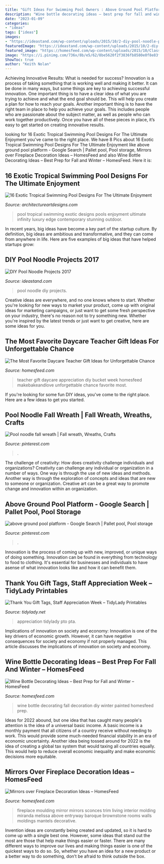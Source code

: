 ```yaml
---
title: "Gift Ideas For Swimming Pool Owners : Above Ground Pool Platform"
description: "Wine bottle decorating ideas – best prep for fall and winter – homesfeed"
date: "2023-01-09"
categories:
- "ideas"
tags: ["ideas"]
images:
- "https://ideastand.com/wp-content/uploads/2015/10/2-diy-pool-noodle-projects.jpg"
featuredImage: "https://ideastand.com/wp-content/uploads/2015/10/2-diy-pool-noodle-projects.jpg"
featured_image: "https://homesfeed.com/wp-content/uploads/2015/10/Classic-white-framed-mirror-over-classic-mantled-fireplace-in-white-beautiful-white-pendant-lamp-a-pair-of-small-white-wall-lamps-.jpg"
image: "https://i.pinimg.com/736x/8b/e5/62/8be5620f2f3836fb8580e0f8e83fc3f6.jpg"
ShowToc: true
author: "Keith Nolan"
---
```



Achieving Innovative Results: What is needed for success?
Innovation is a process of taking something that is working well and making it better. It can be done in many ways, but some things are key to achieving successful innovation. One important thing is to have a clear idea of what you are trying to achieve and what the end goal should be. This will help you create a plan for how to reach your goals. Another important thing is to have the right team in place to help you achieve your goals. This includes people who are passionate about the subject matter, as well as people who can work together productively. Once you have all of these pieces in place, it’s easy to get started on creating innovative results.

	

		
looking for 16 Exotic Tropical Swimming Pool Designs For The Ultimate Enjoyment you've came to the right place. We have 8 Pics about 16 Exotic Tropical Swimming Pool Designs For The Ultimate Enjoyment like above ground pool platform - Google Search | Pallet pool, Pool storage, Mirrors over Fireplace Decoration Ideas – HomesFeed and also Wine Bottle Decorating Ideas – Best Prep for Fall and Winter – HomesFeed. Here it is:
		
    
## 16 Exotic Tropical Swimming Pool Designs For The Ultimate Enjoyment

<img loading=lazy src="https://www.architectureartdesigns.com/wp-content/uploads/2015/02/16-Exotic-Tropical-Swimming-Pool-Designs-For-The-Ultimate-Enjoyment-6-630x787.jpg" onerror="this.onerror=null;this.src='https://tse3.mm.bing.net/th?id=OIP.3uqLDoHjlOtELz-c1xLvkwHaJQ&amp;pid=15.1';" alt="16 Exotic Tropical Swimming Pool Designs For The Ultimate Enjoyment">

_Source: architectureartdesigns.com_

>pool tropical swimming exotic designs pools enjoyment ultimate infinity luxury edge contemporary stunning outdoor. 

	

In recent years, big ideas have become a key part of the startup culture. By definition, big ideas are ambitious and transformative, and they can come from anywhere in life. Here are five examples of big ideas that have helped startups grow: 

    
## DIY Pool Noodle Projects 2017

<img loading=lazy src="https://ideastand.com/wp-content/uploads/2015/10/2-diy-pool-noodle-projects.jpg" onerror="this.onerror=null;this.src='https://tse4.mm.bing.net/th?id=OIP.Rz_MzfZOWK_1caXLs-otaAHaLG&amp;pid=15.1';" alt="DIY Pool Noodle Projects 2017">

_Source: ideastand.com_

>pool noodle diy projects. 

	

Creative ideas are everywhere, and no one knows where to start. Whether you're looking for new ways to market your product, come up with original ideas for marketing campaigns, or just want to get some fresh perspective on your industry, there's no reason not to try something new. Whether you're inspired by the latest trends or just want to get creative, here are some ideas for you.

    
## The Most Favorite Daycare Teacher Gift Ideas For Unforgettable Chance

<img loading=lazy src="https://homesfeed.com/wp-content/uploads/2015/10/cute-small-bucket-ice-cream-design-in-polka-dot-and-stripe-pattern-with-snow-shape-on-the-top-for-daycare-teacher-gift-design.jpg" onerror="this.onerror=null;this.src='https://tse4.mm.bing.net/th?id=OIP.kiqrmpsVbXwGPgGNMQGekwHaFO&amp;pid=15.1';" alt="The Most Favorite Daycare Teacher Gift Ideas for Unforgettable Chance">

_Source: homesfeed.com_

>teacher gift daycare appreciation diy bucket week homesfeed makebakeandlove unforgettable chance favorite most. 

	

If you're looking for some fun DIY ideas, you've come to the right place. Here are a few ideas to get you started.

    
## Pool Noodle Fall Wreath | Fall Wreath, Wreaths, Crafts

<img loading=lazy src="https://i.pinimg.com/originals/8a/15/53/8a1553b59789ba11320bc82fc13e4d50.jpg" onerror="this.onerror=null;this.src='https://tse1.mm.bing.net/th?id=OIP.RU-ZH_aHa25mzZSmQNbYNgHaJ4&amp;pid=15.1';" alt="Pool noodle fall wreath | Fall wreath, Wreaths, Crafts">

_Source: pinterest.com_

>. 

	

The challenge of creativity: How does creativity challenge individuals and organizations?
Creativity can challenge any individual or organization in a number of ways. One way is through the use of new ideas and methods. Another way is through the exploration of concepts and ideas that are new to someone or organization. Creative art can be a great way to promote change and innovation within an organization.

    
## Above Ground Pool Platform - Google Search | Pallet Pool, Pool Storage

<img loading=lazy src="https://i.pinimg.com/736x/8b/e5/62/8be5620f2f3836fb8580e0f8e83fc3f6.jpg" onerror="this.onerror=null;this.src='https://tse1.mm.bing.net/th?id=OIP.6pPySjgw7ZLYHrLaeuTGZAHaJ4&amp;pid=15.1';" alt="above ground pool platform - Google Search | Pallet pool, Pool storage">

_Source: pinterest.com_

>. 

	

Innovation is the process of coming up with new, improved, or unique ways of doing something. Innovation can be found in everything from technology to food to clothing. It's essential for businesses and individuals to have asense of what innovation looks like and how it can benefit them.

    
## Thank You Gift Tags, Staff Appreciation Week – TidyLady Printables

<img loading=lazy src="https://cdn.shopify.com/s/files/1/0010/9599/1332/products/il_fullxfull.2609541866_dtyq_1200x1200.jpg?v=1605553954" onerror="this.onerror=null;this.src='https://tse2.mm.bing.net/th?id=OIP.2OFW-V2Y6ZBlj5ERcKDVvQHaHa&amp;pid=15.1';" alt="Thank You Gift Tags, Staff Appreciation Week – TidyLady Printables">

_Source: tidylady.net_

>appreciation tidylady pto pta. 

	

Implications of innovation on society and economy:
Innovation is one of the key drivers of economic growth. However, it can have negative consequences for society and economy if not properly managed. This article discusses the implications of innovation on society and economy.

    
## Wine Bottle Decorating Ideas – Best Prep For Fall And Winter – HomesFeed

<img loading=lazy src="https://homesfeed.com/wp-content/uploads/2015/09/unique-diy-and-easy-to-make-wine-bottle-decorating-ideas-painted-in-black-with-fall-spelling-and-quirky-red-plant-decoration.jpg" onerror="this.onerror=null;this.src='https://tse3.mm.bing.net/th?id=OIP.ikdu7Dlj4On1zJbCFp3_9wHaL6&amp;pid=15.1';" alt="Wine Bottle Decorating Ideas – Best Prep for Fall and Winter – HomesFeed">

_Source: homesfeed.com_

>wine bottle decorating fall decoration diy winter painted homesfeed prep. 

	

Ideas for 2022 abound, but one idea that has caught many people's attention is the idea of a universal basic income. A basic income is a monthly payment that all citizens of a country receive without needing to work. This would provide some much-needed financial stability in an era of economic uncertainty. Another idea being tossed around for 2022 is the idea of creating a global tax system that would taxing all countries equally. This would help to reduce overall economic inequality and make economic decisions more equitable.

    
## Mirrors Over Fireplace Decoration Ideas – HomesFeed

<img loading=lazy src="https://homesfeed.com/wp-content/uploads/2015/10/Classic-white-framed-mirror-over-classic-mantled-fireplace-in-white-beautiful-white-pendant-lamp-a-pair-of-small-white-wall-lamps-.jpg" onerror="this.onerror=null;this.src='https://tse4.mm.bing.net/th?id=OIP.Cas81cV6j4v1PPDZoBv3UAHaK8&amp;pid=15.1';" alt="Mirrors over Fireplace Decoration Ideas – HomesFeed">

_Source: homesfeed.com_

>fireplace moulding mirror mirrors sconces trim living interior molding miranda melissa above entryway baroque brownstone rooms walls moldings mantels decorative. 

	

Invention ideas are constantly being created and updated, so it is hard to come up with a single best one. However, some ideas that stand out the most are those that help make things easier or faster. There are many different ways to improve our lives and making things easier is one of the quickest ways to do so. So, whether you have an idea for a new product or a better way to do something, don’t be afraid to think outside the box.

